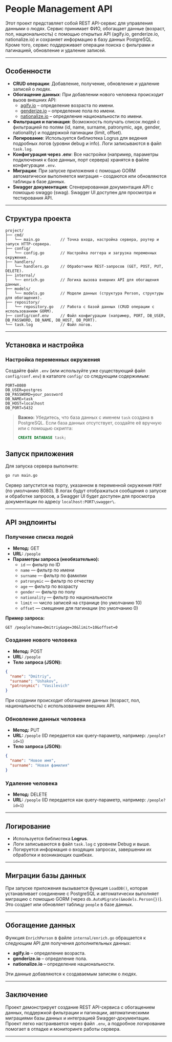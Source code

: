 # People Management API

Этот проект представляет собой REST API-сервис для управления данными о людях. Сервис принимает ФИО, обогащает данные (возраст, пол, национальность) с помощью открытых API (agify.io, genderize.io, nationalize.io) и сохраняет информацию в базу данных PostgreSQL. Кроме того, сервис поддерживает операции поиска с фильтрами и пагинацией, обновление и удаление записей.

---

## Особенности

- **CRUD операции**: Добавление, получение, обновление и удаление записей о людях.
- **Обогащение данных**: При добавлении нового человека происходит вызов внешних API:
  - [agify.io](https://api.agify.io) – определение возраста по имени.
  - [genderize.io](https://api.genderize.io) – определение пола по имени.
  - [nationalize.io](https://api.nationalize.io) – определение национальности по имени.
- **Фильтрация и пагинация**: Возможность получать список людей с фильтрацией по полям (id, name, surname, patronymic, age, gender, nationality) и поддержкой пагинации (limit, offset).
- **Логирование**: Используется библиотека Logrus для ведения подробных логов (уровни debug и info). Логи записываются в файл `task.log`.
- **Конфигурация через .env**: Все настройки (например, параметры подключения к базе данных, порт сервера) хранятся в файле конфигурации `.env`.
- **Миграции**: При запуске приложения с помощью GORM автоматически выполняется миграция – создаются или обновляются таблицы в базе данных.
- **Swagger документация**: Сгенерированная документация API с помощью swaggo (swag). Swagger UI доступен для просмотра и тестирования API.

---

## Структура проекта

```
project/
├── cmd/
│   └── main.go         // Точка входа, настройка сервера, роутер и запуск HTTP-сервера.
├── config/
│   └── config.go       // Настройка логгера и загрузка переменных окружения.
├── handlers/
│   └── handlers.go     // Обработчики REST-запросов (GET, POST, PUT, DELETE).
├── internal/
│   └── enrich.go       // Логика вызова внешних API для обогащения данных.
├── models/
│   └── models.go       // Модели данных (структура Person, структуры для обогащения).
├── repository/
│   └── repository.go   // Работа с базой данных (CRUD операции с использованием GORM).
├── config/conf.env     // Файл конфигурации (например, PORT, DB_USER, DB_PASSWORD, DB_NAME, DB_HOST, DB_PORT).
└── task.log            // Файл логов.
```

---

## Установка и настройка

### Настройка переменных окружения

Создайте файл `.env` (или используйте уже существующий файл `config/conf.env`) в каталоге `config/` со следующим содержимым:

```
PORT=8080
DB_USER=postgres
DB_PASSWORD=your_password
DB_NAME=task
DB_HOST=localhost
DB_PORT=5432
```

> **Важно:** Убедитесь, что база данных с именем `task` создана в PostgreSQL. Если база данных отсутствует, создайте её вручную или с помощью скрипта:
> ```sql
> CREATE DATABASE task;
> ```

## Запуск приложения

Для запуска сервера выполните:

```bash
go run main.go
```

Сервер запустится на порту, указанном в переменной окружения `PORT` (по умолчанию 8080). В логах будут отображаться сообщения о запуске и обработке запросов, а Swagger UI будет доступен для просмотра документации по адресу `localhost:PORT\swagger\`.

---

## API эндпоинты

### Получение списка людей

- **Метод:** GET  
- **URL:** `/people`  
- **Параметры запроса (необязательно):**
  - `id` — фильтр по ID
  - `name` — фильтр по имени
  - `surname` — фильтр по фамилии
  - `patronymic` — фильтр по отчеству
  - `age` — фильтр по возрасту
  - `gender` — фильтр по полу
  - `nationality` — фильтр по национальности
  - `limit` — число записей на странице (по умолчанию 10)
  - `offset` — смещение для пагинации (по умолчанию 0)

**Пример запроса:**

```
GET /people?name=Dmitriy&age=30&limit=10&offset=0
```

### Создание нового человека

- **Метод:** POST  
- **URL:** `/people`  
- **Тело запроса (JSON):**

```json
{
  "name": "Dmitriy",
  "surname": "Ushakov",
  "patronymic": "Vasilevich"
}
```

При создании происходит обогащение данных (возраст, пол, национальность) с использованием внешних API.

### Обновление данных человека

- **Метод:** PUT  
- **URL:** `/people` (ID передается как query-параметр, например: `/people?id=1`)  
- **Тело запроса (JSON):**

```json
{
  "name": "Новое имя",
  "surname": "Новая фамилия"
}
```

### Удаление человека

- **Метод:** DELETE  
- **URL:** `/people` (ID передается как query-параметр, например: `/people?id=1`)

---

## Логирование

- Используется библиотека **Logrus**.
- Логи записываются в файл `task.log` с уровнем Debug и выше.
- Логируется информация о входящих запросах, завершении их обработки и возникающих ошибках.

---

## Миграции базы данных

При запуске приложения вызывается функция `LoadDB()`, которая устанавливает соединение с PostgreSQL и автоматически выполняет миграцию с помощью GORM (через `db.AutoMigrate(&models.Person{})`). Это создает или обновляет таблицу `people` в базе данных.

---

## Обогащение данных

Функция `EnrichPerson` в файле `internal/enrich.go` обращается к следующим API для получения дополнительных данных:
- **agify.io** – определение возраста.
- **genderize.io** – определение пола.
- **nationalize.io** – определение национальности.

Эти данные добавляются к создаваемым записям о людях.

---

## Заключение

Проект демонстрирует создание REST API-сервиса с обогащением данных, поддержкой фильтрации и пагинации, автоматическими миграциями базы данных и интеграцией Swagger-документации. Проект легко настраивается через файл `.env`, а подробное логирование помогает в отладке и мониторинге работы сервера.

---